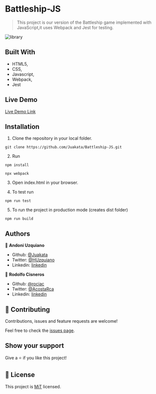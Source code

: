 # Battleship-JS

> This project is our version of the Battleship game implemented with JavaScript,it uses Webpack and Jest for testing.

![library](https://user-images.githubusercontent.com/51210302/73201727-48c61280-40ff-11ea-9d0b-110223bcb727.png)


## Built With

- HTML5,
- CSS,
- Javascript,
- Webpack,
- Jest

## Live Demo

[Live Demo Link](https://focused-bhaskara-527116.netlify.com/)

## Installation

1. Clone the repository in your local folder.
```
git clone https://github.com/Juakata/Battleship-JS.git
```
2. Run
```
npm install
```
```
npx webpack
```
3. Open index.html in your browser.

4. To test run
```
npm run test
```

5. To run the project in production mode (creates dist folder)
```
npm run build
```

## Authors

👤 **Andoni Uzquiano**

- Github: [@Juakata](https://github.com/Juakata)
- Twitter: [@HUzquiano](https://twitter.com/HUzquiano)
- Linkedin: [linkedin](https://www.linkedin.com/in/andoni-uzquiano-31304818a/)

👤 **Rodolfo Cisneros**

- Github: [@rociac](https://github.com/rociac)
- Twitter: [@AcostaRca](https://twitter.com/AcostaRca)
- Linkedin: [linkedin](https://www.linkedin.com/in/rociac/)

## 🤝 Contributing

Contributions, issues and feature requests are welcome!

Feel free to check the [issues page](https://github.com/Juakata/Battleship-JS/issues).

## Show your support

Give a ⭐️ if you like this project!

## 📝 License

This project is [MiT](https://opensource.org/licenses/MIT) licensed.
